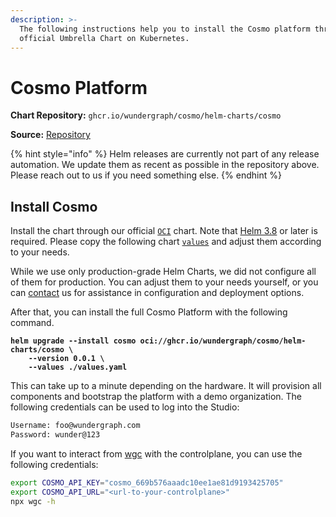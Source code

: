 ```yaml
---
description: >-
  The following instructions help you to install the Cosmo platform through our
  official Umbrella Chart on Kubernetes.
---
```


# Cosmo Platform

**Chart Repository:** `ghcr.io/wundergraph/cosmo/helm-charts/cosmo`

**Source:** [Repository](https://github.com/wundergraph/cosmo/tree/main/helm/cosmo)

{% hint style="info" %}
Helm releases are currently not part of any release automation. We update them as recent as possible in the repository above. Please reach out to us if you need something else.
{% endhint %}

## Install Cosmo

Install the chart through our official [`OCI`](https://helm.sh/docs/topics/registries/) chart. Note that [Helm 3.8](https://helm.sh/docs/topics/registries/) or later is required. Please copy the following chart [`values`](https://github.com/wundergraph/cosmo/blob/main/helm/cosmo/values.full.yaml) and adjust them according to your needs.

While we use only production-grade Helm Charts, we did not configure all of them for production. You can adjust them to your needs yourself, or you can [contact](https://wundergraph.com/contact/sales) us for assistance in configuration and deployment options.

After that, you can install the full Cosmo Platform with the following command.

<pre class="language-bash"><code class="lang-bash"><strong>helm upgrade --install cosmo oci://ghcr.io/wundergraph/cosmo/helm-charts/cosmo \
</strong><strong>    --version 0.0.1 \
</strong><strong>    --values ./values.yaml
</strong></code></pre>

This can take up to a minute depending on the hardware. It will provision all components and bootstrap the platform with a demo organization. The following credentials can be used to log into the Studio:

```bash
Username: foo@wundergraph.com
Password: wunder@123
```

If you want to interact from [wgc](broken-reference) with the controlplane, you can use the following credentials:

```bash
export COSMO_API_KEY="cosmo_669b576aaadc10ee1ae81d9193425705"
export COSMO_API_URL="<url-to-your-controlplane>"
npx wgc -h
```
